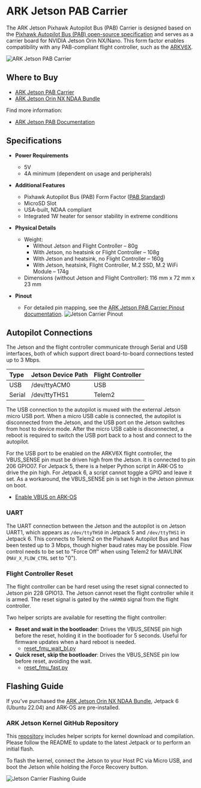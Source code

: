 # ARK Jetson PAB Carrier



The ARK Jetson Pixhawk Autopilot Bus (PAB) Carrier is designed based on the [Pixhawk Autopilot Bus (PAB) open-source specification](https://github.com/pixhawk/Pixhawk-Standards/blob/master/DS-010%20Pixhawk%20Autopilot%20Bus%20Standard.pdf) and serves as a carrier board for NVIDIA Jetson Orin NX/Nano. This form factor enables compatibility with any PAB-compliant flight controller, such as the [ARKV6X](https://arkelectron.com/product/arkv6x/).

![ARK Jetson PAB Carrier](../../assets/companion_computer/ark_jetson_pab_carrier/ark_jetson_pab_carrier.jpg)

## Where to Buy

- [ARK Jetson PAB Carrier](https://arkelectron.com/product/ark-jetson-pab-carrier/)
- [ARK Jetson Orin NX NDAA Bundle](https://arkelectron.com/product/ark-jetson-orin-nx-ndaa-bundle/)

Find more information:

- [ARK Jetson PAB Documentation](https://arkelectron.gitbook.io/ark-documentation/flight-controllers/ark-jetson-pab-carrier)

## Specifications

- **Power Requirements**
  - 5V
  - 4A minimum (dependent on usage and peripherals)

- **Additional Features**
  - Pixhawk Autopilot Bus (PAB) Form Factor ([PAB Standard](https://github.com/pixhawk/Pixhawk-Standards/blob/master/DS-010%20Pixhawk%20Autopilot%20Bus%20Standard.pdf))
  - MicroSD Slot
  - USA-built, NDAA compliant
  - Integrated 1W heater for sensor stability in extreme conditions

- **Physical Details**
  - Weight:
    - Without Jetson and Flight Controller – 80g
    - With Jetson, no heatsink or Flight Controller – 108g
    - With Jetson and heatsink, no Flight Controller – 160g
    - With Jetson, heatsink, Flight Controller, M.2 SSD, M.2 WiFi Module – 174g
  - Dimensions (without Jetson and Flight Controller): 116 mm x 72 mm x 23 mm

- **Pinout**
  - For detailed pin mapping, see the [ARK Jetson PAB Carrier Pinout documentation](https://arkelectron.gitbook.io/ark-documentation/flight-controllers/ark-jetson-pab-carrier/pinout).
  ![Jetson Carrier Pinout](../../assets/companion_computer/ark_jetson_pab_carrier/ark_jetson_carrier_pinout.png)


## Autopilot Connections

The Jetson and the flight controller communicate through Serial and USB interfaces, both of which support direct board-to-board connections tested up to 3 Mbps.

| Type   | Jetson Device Path | Flight Controller |
| :----- | :------------------ | :---------------- |
| USB    | /dev/ttyACM0       | USB               |
| Serial | /dev/ttyTHS1       | Telem2            |

The USB connection to the autopilot is muxed with the external Jetson micro USB port. When a micro USB cable is connected, the autopilot is disconnected from the Jetson, and the USB port on the Jetson switches from host to device mode. After the micro USB cable is disconnected, a reboot is required to switch the USB port back to a host and connect to the autopilot.

For the USB port to be enabled on the ARKV6X flight controller, the VBUS_SENSE pin must be driven high from the Jetson. It is connected to pin 206 GPIO07. For Jetpack 5, there is a helper Python script in ARK-OS to drive the pin high. For Jetpack 6, a script cannot toggle a GPIO and leave it set. As a workaround, the VBUS_SENSE pin is set high in the Jetson pinmux on boot.

- [Enable VBUS on ARK-OS](https://github.com/ARK-Electronics/ARK-OS/blob/main/platform/jetson/scripts/vbus_enable.py)

### UART

The UART connection between the Jetson and the autopilot is on Jetson UART1, which appears as `/dev/ttyTHS0` in Jetpack 5 and `/dev/ttyTHS1` in Jetpack 6. This connects to Telem2 on the Pixhawk Autopilot Bus and has been tested up to 3 Mbps, though higher baud rates may be possible. Flow control needs to be set to "Force Off" when using Telem2 for MAVLINK (`MAV_X_FLOW_CTRL` set to "0").

### Flight Controller Reset

The flight controller can be hard reset using the reset signal connected to Jetson pin 228 GPIO13. The Jetson cannot reset the flight controller while it is armed. The reset signal is gated by the `nARMED` signal from the flight controller.

Two helper scripts are available for resetting the flight controller:
- **Reset and wait in the bootloader**: Drives the VBUS_SENSE pin high before the reset, holding it in the bootloader for 5 seconds. Useful for firmware updates when a hard reboot is needed.
  - [reset_fmu_wait_bl.py](https://github.com/ARK-Electronics/ARK-OS/blob/main/platform/jetson/scripts/reset_fmu_wait_bl.py)
- **Quick reset, skip the bootloader**: Drives the VBUS_SENSE pin low before reset, avoiding the wait.
  - [reset_fmu_fast.py](https://github.com/ARK-Electronics/ARK-OS/blob/main/platform/jetson/scripts/reset_fmu_fast.py)


## Flashing Guide

If you’ve purchased the [ARK Jetson Orin NX NDAA Bundle](https://arkelectron.com/product/ark-jetson-orin-nx-ndaa-bundle/), Jetpack 6 (Ubuntu 22.04) and ARK-OS are pre-installed.

### ARK Jetson Kernel GitHub Repository
This [repository](https://github.com/ARK-Electronics/ark_jetson_kernel) includes helper scripts for kernel download and compilation. Please follow the README to update to the latest Jetpack or to perform an initial flash.

To flash the kernel, connect the Jetson to your Host PC via Micro USB, and boot the Jetson while holding the Force Recovery button.

  ![Jetson Carrier Flashing Guide](../../assets/companion_computer/ark_jetson_pab_carrier/ark_jetson_flashing_guide.png)


